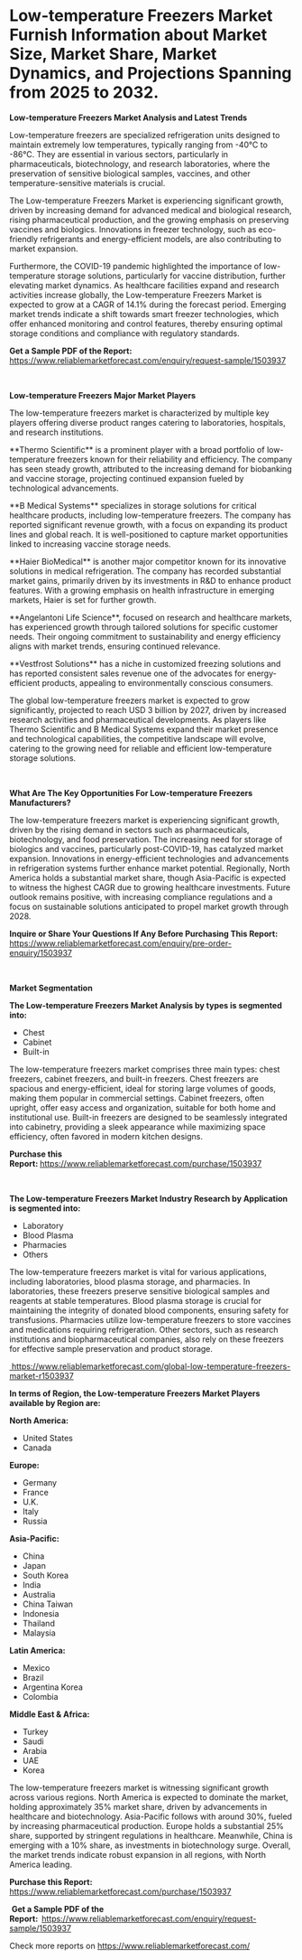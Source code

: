 <p><h1>Low-temperature Freezers Market Furnish Information about Market Size, Market Share, Market Dynamics, and Projections Spanning from 2025 to 2032.</h1></p><p><strong>Low-temperature Freezers Market Analysis and Latest Trends</strong></p>
<p><p>Low-temperature freezers are specialized refrigeration units designed to maintain extremely low temperatures, typically ranging from -40°C to -86°C. They are essential in various sectors, particularly in pharmaceuticals, biotechnology, and research laboratories, where the preservation of sensitive biological samples, vaccines, and other temperature-sensitive materials is crucial. </p><p>The Low-temperature Freezers Market is experiencing significant growth, driven by increasing demand for advanced medical and biological research, rising pharmaceutical production, and the growing emphasis on preserving vaccines and biologics. Innovations in freezer technology, such as eco-friendly refrigerants and energy-efficient models, are also contributing to market expansion. </p><p>Furthermore, the COVID-19 pandemic highlighted the importance of low-temperature storage solutions, particularly for vaccine distribution, further elevating market dynamics. As healthcare facilities expand and research activities increase globally, the Low-temperature Freezers Market is expected to grow at a CAGR of 14.1% during the forecast period. Emerging market trends indicate a shift towards smart freezer technologies, which offer enhanced monitoring and control features, thereby ensuring optimal storage conditions and compliance with regulatory standards.</p></p>
<p><strong>Get a Sample PDF of the Report:&nbsp;</strong> <a href="https://www.reliablemarketforecast.com/enquiry/request-sample/1503937?utm_campaign=3049&utm_medium=2&utm_source=Github&utm_content=ia&utm_term=23032025&utm_id=low-temperature-freezers">https://www.reliablemarketforecast.com/enquiry/request-sample/1503937</a></p>
<p>&nbsp;</p>
<p><strong>Low-temperature Freezers Major Market Players</strong></p>
<p><p>The low-temperature freezers market is characterized by multiple key players offering diverse product ranges catering to laboratories, hospitals, and research institutions. </p><p>**Thermo Scientific** is a prominent player with a broad portfolio of low-temperature freezers known for their reliability and efficiency. The company has seen steady growth, attributed to the increasing demand for biobanking and vaccine storage, projecting continued expansion fueled by technological advancements.</p><p>**B Medical Systems** specializes in storage solutions for critical healthcare products, including low-temperature freezers. The company has reported significant revenue growth, with a focus on expanding its product lines and global reach. It is well-positioned to capture market opportunities linked to increasing vaccine storage needs.</p><p>**Haier BioMedical** is another major competitor known for its innovative solutions in medical refrigeration. The company has recorded substantial market gains, primarily driven by its investments in R&D to enhance product features. With a growing emphasis on health infrastructure in emerging markets, Haier is set for further growth.</p><p>**Angelantoni Life Science**, focused on research and healthcare markets, has experienced growth through tailored solutions for specific customer needs. Their ongoing commitment to sustainability and energy efficiency aligns with market trends, ensuring continued relevance.</p><p>**Vestfrost Solutions** has a niche in customized freezing solutions and has reported consistent sales revenue one of the advocates for energy-efficient products, appealing to environmentally conscious consumers.</p><p>The global low-temperature freezers market is expected to grow significantly, projected to reach USD 3 billion by 2027, driven by increased research activities and pharmaceutical developments. As players like Thermo Scientific and B Medical Systems expand their market presence and technological capabilities, the competitive landscape will evolve, catering to the growing need for reliable and efficient low-temperature storage solutions.</p></p>
<p>&nbsp;</p>
<p><strong>What Are The Key Opportunities For Low-temperature Freezers Manufacturers?</strong></p>
<p><p>The low-temperature freezers market is experiencing significant growth, driven by the rising demand in sectors such as pharmaceuticals, biotechnology, and food preservation. The increasing need for storage of biologics and vaccines, particularly post-COVID-19, has catalyzed market expansion. Innovations in energy-efficient technologies and advancements in refrigeration systems further enhance market potential. Regionally, North America holds a substantial market share, though Asia-Pacific is expected to witness the highest CAGR due to growing healthcare investments. Future outlook remains positive, with increasing compliance regulations and a focus on sustainable solutions anticipated to propel market growth through 2028.</p></p>
<p><strong>Inquire or Share Your Questions If Any Before Purchasing This Report:</strong> <a href="https://www.reliablemarketforecast.com/enquiry/pre-order-enquiry/1503937?utm_campaign=3049&utm_medium=2&utm_source=Github&utm_content=ia&utm_term=23032025&utm_id=low-temperature-freezers">https://www.reliablemarketforecast.com/enquiry/pre-order-enquiry/1503937</a></p>
<p>&nbsp;</p>
<p><strong>Market Segmentation</strong></p>
<p><strong>The Low-temperature Freezers Market Analysis by types is segmented into:</strong></p>
<p><ul><li>Chest</li><li>Cabinet</li><li>Built-in</li></ul></p>
<p><p>The low-temperature freezers market comprises three main types: chest freezers, cabinet freezers, and built-in freezers. Chest freezers are spacious and energy-efficient, ideal for storing large volumes of goods, making them popular in commercial settings. Cabinet freezers, often upright, offer easy access and organization, suitable for both home and institutional use. Built-in freezers are designed to be seamlessly integrated into cabinetry, providing a sleek appearance while maximizing space efficiency, often favored in modern kitchen designs.</p></p>
<p><strong>Purchase this Report:&nbsp;</strong><a href="https://www.reliablemarketforecast.com/purchase/1503937?utm_campaign=3049&utm_medium=2&utm_source=Github&utm_content=ia&utm_term=23032025&utm_id=low-temperature-freezers">https://www.reliablemarketforecast.com/purchase/1503937</a></p>
<p>&nbsp;</p>
<p><strong>The Low-temperature Freezers Market Industry Research by Application is segmented into:</strong></p>
<p><ul><li>Laboratory</li><li>Blood Plasma</li><li>Pharmacies</li><li>Others</li></ul></p>
<p><p>The low-temperature freezers market is vital for various applications, including laboratories, blood plasma storage, and pharmacies. In laboratories, these freezers preserve sensitive biological samples and reagents at stable temperatures. Blood plasma storage is crucial for maintaining the integrity of donated blood components, ensuring safety for transfusions. Pharmacies utilize low-temperature freezers to store vaccines and medications requiring refrigeration. Other sectors, such as research institutions and biopharmaceutical companies, also rely on these freezers for effective sample preservation and product storage.</p></p>
<p><a href="https://www.reliablemarketforecast.com/global-low-temperature-freezers-market-r1503937?utm_campaign=3049&utm_medium=2&utm_source=Github&utm_content=ia&utm_term=23032025&utm_id=low-temperature-freezers">&nbsp;https://www.reliablemarketforecast.com/global-low-temperature-freezers-market-r1503937</a></p>
<p><strong>In terms of Region, the Low-temperature Freezers Market Players available by Region are:</strong></p>
<p>
    <p> <strong> North America: </strong>
        <ul>
            <li>United States</li>
            <li>Canada</li>
        </ul>
        </p> 
    <p> <strong> Europe: </strong>
        <ul>
            <li>Germany</li>
            <li>France</li>
            <li>U.K.</li>
            <li>Italy</li>
            <li>Russia</li>
        </ul>
        </p> 
    <p> <strong> Asia-Pacific: </strong>
        <ul>
            <li>China</li>
            <li>Japan</li>
            <li>South Korea</li>
            <li>India</li>
            <li>Australia</li>
            <li>China Taiwan</li>
            <li>Indonesia</li>
            <li>Thailand</li>
            <li>Malaysia</li>
        </ul>
        </p> 
    <p> <strong> Latin America: </strong>
        <ul>
            <li>Mexico</li>
            <li>Brazil</li>
            <li>Argentina Korea</li>
            <li>Colombia</li>
        </ul>
        </p> 
    <p> <strong> Middle East & Africa: </strong>
        <ul>
            <li>Turkey</li>
            <li>Saudi</li>
            <li>Arabia</li>
            <li>UAE</li>
            <li>Korea</li>
        </ul>
    </p>
    </p>
<p><p>The low-temperature freezers market is witnessing significant growth across various regions. North America is expected to dominate the market, holding approximately 35% market share, driven by advancements in healthcare and biotechnology. Asia-Pacific follows with around 30%, fueled by increasing pharmaceutical production. Europe holds a substantial 25% share, supported by stringent regulations in healthcare. Meanwhile, China is emerging with a 10% share, as investments in biotechnology surge. Overall, the market trends indicate robust expansion in all regions, with North America leading.</p></p>
<p><strong>Purchase this Report: </strong><a href="https://www.reliablemarketforecast.com/purchase/1503937?utm_campaign=3049&utm_medium=2&utm_source=Github&utm_content=ia&utm_term=23032025&utm_id=low-temperature-freezers">https://www.reliablemarketforecast.com/purchase/1503937</a></p>
<p>&nbsp;<strong>Get a Sample PDF of the Report:&nbsp;&nbsp;</strong><a href="https://www.reliablemarketforecast.com/enquiry/request-sample/1503937?utm_campaign=3049&utm_medium=2&utm_source=Github&utm_content=ia&utm_term=23032025&utm_id=low-temperature-freezers">https://www.reliablemarketforecast.com/enquiry/request-sample/1503937</a></p>
<p><strong></strong></p>
<p>Check more reports on <a href="https://www.reliablemarketforecast.com/?utm_campaign=3049&utm_medium=2&utm_source=Github&utm_content=ia&utm_term=23032025&utm_id=low-temperature-freezers">https://www.reliablemarketforecast.com/</a></p>
